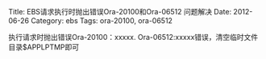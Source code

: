 Title: EBS请求执行时抛出错误Ora-20100和Ora-06512 问题解决
Date: 2012-06-26
Category: ebs
Tags: ora-20100, ora-06512
<p>执行请求时抛出错误Ora-20100：xxxxx. Ora-06512:xxxxx错误，清空临时文件目录$APPLPTMP即可</p>

<p>&nbsp;</p>
